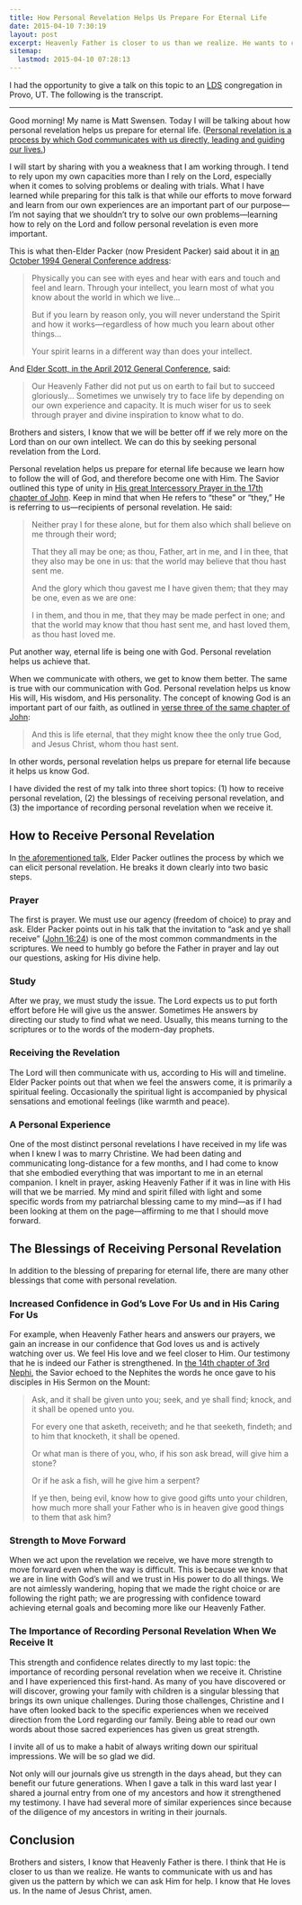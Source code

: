 ```yaml
---
title: How Personal Revelation Helps Us Prepare For Eternal Life
date: 2015-04-10 7:30:19
layout: post
excerpt: Heavenly Father is closer to us than we realize. He wants to communicate with us and has given us the pattern by which we can ask Him for help.
sitemap:
  lastmod: 2015-04-10 07:28:13
---
```


I had the opportunity to give a talk on this topic to an [LDS](https://www.lds.org/?lang=eng) congregation in Provo, UT. The following is the transcript.

---

Good morning! My name is Matt Swensen. Today I will be talking about how personal revelation helps us prepare for eternal life. ([Personal revelation is a process by which God communicates with us directly, leading and guiding our lives.](https://www.lds.org/scriptures/bd/revelation.p2?lang=eng&letter=r))

I will start by sharing with you a weakness that I am working through. I tend to rely upon my own capacities more than I rely on the Lord, especially when it comes to solving problems or dealing with trials. What I have learned while preparing for this talk is that while our efforts to move forward and learn from our own experiences are an important part of our purpose—I’m not saying that we shouldn’t try to solve our own problems—learning how to rely on the Lord and follow personal revelation is even more important.

This is what then-Elder Packer (now President Packer) said about it in [an October 1994 General Conference address](https://www.lds.org/general-conference/1994/10/personal-revelation-the-gift-the-test-and-the-promise?lang=eng):

> Physically you can see with eyes and hear with ears and touch and feel and learn. Through your intellect, you learn most of what you know about the world in which we live…
>
> But if you learn by reason only, you will never understand the Spirit and how it works—regardless of how much you learn about other things…
>
> Your spirit learns in a different way than does your intellect.

And [Elder Scott, in the April 2012 General Conference](https://www.lds.org/general-conference/2012/04/how-to-obtain-revelation-and-inspiration-for-your-personal-life?lang=eng), said:

> Our Heavenly Father did not put us on earth to fail but to succeed gloriously… Sometimes we unwisely try to face life by depending on our own experience and capacity. It is much wiser for us to seek through prayer and divine inspiration to know what to do.

Brothers and sisters, I know that we will be better off if we rely more on the Lord than on our own intellect. We can do this by seeking personal revelation from the Lord.

Personal revelation helps us prepare for eternal life because we learn how to follow the will of God, and therefore become one with Him. The Savior outlined this type of unity in [His great Intercessory Prayer in the 17th chapter of John](https://www.lds.org/scriptures/nt/john/17.20-23?lang=eng). Keep in mind that when He refers to “these” or “they,” He is referring to us—recipients of personal revelation. He said:

> Neither pray I for these alone, but for them also which shall believe on me through their word;
>
> That they all may be one; as thou, Father, art in me, and I in thee, that they also may be one in us: that the world may believe that thou hast sent me.
>
> And the glory which thou gavest me I have given them; that they may be one, even as we are one:
>
> I in them, and thou in me, that they may be made perfect in one; and that the world may know that thou hast sent me, and hast loved them, as thou hast loved me.

Put another way, eternal life is being one with God. Personal revelation helps us achieve that.

When we communicate with others, we get to know them better. The same is true with our communication with God. Personal revelation helps us know His will, His wisdom, and His personality. The concept of knowing God is an important part of our faith, as outlined in [verse three of the same chapter of John](https://www.lds.org/scriptures/nt/john/17.3?lang=eng):

> And this is life eternal, that they might know thee the only true God, and Jesus Christ, whom thou hast sent.

In other words, personal revelation helps us prepare for eternal life because it helps us know God.

I have divided the rest of my talk into three short topics: (1) how to receive personal revelation, (2) the blessings of receiving personal revelation, and (3) the importance of recording personal revelation when we receive it.

## How to Receive Personal Revelation

In [the aforementioned talk](https://www.lds.org/general-conference/1994/10/personal-revelation-the-gift-the-test-and-the-promise?lang=eng), Elder Packer outlines the process by which we can elicit personal revelation. He breaks it down clearly into two basic steps.

### Prayer

The first is prayer. We must use our agency (freedom of choice) to pray and ask. Elder Packer points out in his talk that the invitation to “ask and ye shall receive” ([John 16:24](https://www.lds.org/scriptures/nt/john/16.24?lang=eng)) is one of the most common commandments in the scriptures. We need to humbly go before the Father in prayer and lay out our questions, asking for His divine help.

### Study

After we pray, we must study the issue. The Lord expects us to put forth effort before He will give us the answer. Sometimes He answers by directing our study to find what we need. Usually, this means turning to the scriptures or to the words of the modern-day prophets.

### Receiving the Revelation

The Lord will then communicate with us, according to His will and timeline. Elder Packer points out that when we feel the answers come, it is primarily a spiritual feeling. Occasionally the spiritual light is accompanied by physical sensations and emotional feelings (like warmth and peace).

### A Personal Experience

One of the most distinct personal revelations I have received in my life was when I knew I was to marry Christine. We had been dating and communicating long-distance for a few months, and I had come to know that she embodied everything that was important to me in an eternal companion. I knelt in prayer, asking Heavenly Father if it was in line with His will that we be married. My mind and spirit filled with light and some specific words from my patriarchal blessing came to my mind—as if I had been looking at them on the page—affirming to me that I should move forward.

## The Blessings of Receiving Personal Revelation

In addition to the blessing of preparing for eternal life, there are many other blessings that come with personal revelation.

### Increased Confidence in God’s Love For Us and in His Caring For Us

For example, when Heavenly Father hears and answers our prayers, we gain an increase in our confidence that God loves us and is actively watching over us. We feel His love and we feel closer to Him. Our testimony that he is indeed our Father is strengthened. In [the 14th chapter of 3rd Nephi](https://www.lds.org/scriptures/bofm/3-ne/14.7-11), the Savior echoed to the Nephites the words he once gave to his disciples in His Sermon on the Mount:

> Ask, and it shall be given unto you; seek, and ye shall find; knock, and it shall be opened unto you.
>
> For every one that asketh, receiveth; and he that seeketh, findeth; and to him that knocketh, it shall be opened.
>
> Or what man is there of you, who, if his son ask bread, will give him a stone?
>
> Or if he ask a fish, will he give him a serpent?
>
> If ye then, being evil, know how to give good gifts unto your children, how much more shall your Father who is in heaven give good things to them that ask him?

### Strength to Move Forward

When we act upon the revelation we receive, we have more strength to move forward even when the way is difficult. This is because we know that we are in line with God’s will and we trust in His power to do all things. We are not aimlessly wandering, hoping that we made the right choice or are following the right path; we are progressing with confidence toward achieving eternal goals and becoming more like our Heavenly Father.

### The Importance of Recording Personal Revelation When We Receive It

This strength and confidence relates directly to my last topic: the importance of recording personal revelation when we receive it. Christine and I have experienced this first-hand. As many of you have discovered or will discover, growing your family with children is a singular blessing that brings its own unique challenges. During those challenges, Christine and I have often looked back to the specific experiences when we received direction from the Lord regarding our family. Being able to read our own words about those sacred experiences has given us great strength.

I invite all of us to make a habit of always writing down our spiritual impressions. We will be so glad we did.

Not only will our journals give us strength in the days ahead, but they can benefit our future generations. When I gave a talk in this ward last year I shared a journal entry from one of my ancestors and how it strengthened my testimony. I have had several more of similar experiences since because of the diligence of my ancestors in writing in their journals.

## Conclusion

Brothers and sisters, I know that Heavenly Father is there. I think that He is closer to us than we realize. He wants to communicate with us and has given us the pattern by which we can ask Him for help. I know that He loves us. In the name of Jesus Christ, amen.

